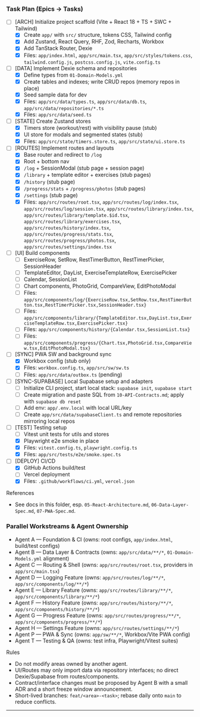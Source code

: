 ### Task Plan (Epics → Tasks)

- [ ] [ARCH] Initialize project scaffold (Vite + React 18 + TS + SWC + Tailwind)
  - [x] Create `app/` with `src/` structure, tokens CSS, Tailwind config
  - [x] Add Zustand, React Query, RHF, Zod, Recharts, Workbox
  - [x] Add TanStack Router, Dexie
  - [x] Files: `app/index.html`, `app/src/main.tsx`, `app/src/styles/tokens.css`, `tailwind.config.js`, `postcss.config.js`, `vite.config.ts`

- [ ] [DATA] Implement Dexie schema and repositories
  - [x] Define types from `01-Domain-Models.yml`
  - [x] Create tables and indexes; write CRUD repos (memory repos in place)
  - [x] Seed sample data for dev
  - [x] Files: `app/src/data/types.ts`, `app/src/data/db.ts`, `app/src/data/repositories/*.ts`
  - [x] Files: `app/src/data/seed.ts`

- [ ] [STATE] Create Zustand stores
  - [x] Timers store (workout/rest) with visibility pause (stub)
  - [x] UI store for modals and segmented states (stub)
  - [x] Files: `app/src/state/timers.store.ts`, `app/src/state/ui.store.ts`

- [ ] [ROUTES] Implement routes and layouts
  - [x] Base router and redirect to `/log`
  - [x] Root + bottom nav
  - [x] `/log` + SessionModal (stub page + session page)
  - [x] `/library` + template editor + exercises (stub pages)
  - [x] `/history` (stub page)
  - [x] `/progress/stats` + `/progress/photos` (stub pages)
  - [x] `/settings` (stub page)
  - [x] Files: `app/src/routes/root.tsx`, `app/src/routes/log/index.tsx`, `app/src/routes/log/session.tsx`, `app/src/routes/library/index.tsx`, `app/src/routes/library/template.$id.tsx`, `app/src/routes/library/exercises.tsx`, `app/src/routes/history/index.tsx`, `app/src/routes/progress/stats.tsx`, `app/src/routes/progress/photos.tsx`, `app/src/routes/settings/index.tsx`

- [ ] [UI] Build components
  - [ ] ExerciseRow, SetRow, RestTimerButton, RestTimerPicker, SessionHeader
  - [ ] TemplateEditor, DayList, ExerciseTemplateRow, ExercisePicker
  - [ ] Calendar, SessionList
  - [ ] Chart components, PhotoGrid, CompareView, EditPhotoModal
  - [ ] Files: `app/src/components/log/{ExerciseRow.tsx,SetRow.tsx,RestTimerButton.tsx,RestTimerPicker.tsx,SessionHeader.tsx}`
  - [ ] Files: `app/src/components/library/{TemplateEditor.tsx,DayList.tsx,ExerciseTemplateRow.tsx,ExercisePicker.tsx}`
  - [ ] Files: `app/src/components/history/{Calendar.tsx,SessionList.tsx}`
  - [ ] Files: `app/src/components/progress/{Chart.tsx,PhotoGrid.tsx,CompareView.tsx,EditPhotoModal.tsx}`

- [ ] [SYNC] PWA SW and background sync
  - [x] Workbox config (stub only)
  - [x] Files: `workbox.config.ts`, `app/src/sw/sw.ts`
  - [ ] Files: `app/src/data/outbox.ts` (pending)

- [ ] [SYNC-SUPABASE] Local Supabase setup and adapters
  - [ ] Initialize CLI project, start local stack: `supabase init`, `supabase start`
  - [ ] Create migration and paste SQL from `10-API-Contracts.md`; apply with `supabase db reset`
  - [ ] Add env: `app/.env.local` with local URL/key
  - [ ] Create `app/src/data/supabaseClient.ts` and remote repositories mirroring local repos

- [ ] [TEST] Testing setup
  - [ ] Vitest unit tests for utils and stores
  - [x] Playwright e2e smoke in place
  - [x] Files: `vitest.config.ts`, `playwright.config.ts`
  - [x] Files: `app/src/tests/e2e/smoke.spec.ts`

- [ ] [DEPLOY] CI/CD
  - [x] GitHub Actions build/test
  - [ ] Vercel deployment
  - [x] Files: `.github/workflows/ci.yml`, `vercel.json`

References
- See docs in this folder, esp. `05-React-Architecture.md`, `06-Data-Layer-Spec.md`, `07-PWA-Spec.md`.

### Parallel Workstreams & Agent Ownership

- Agent A — Foundation & CI (owns: root configs, `app/index.html`, build/test configs)
- Agent B — Data Layer & Contracts (owns: `app/src/data/**/*`, `01-Domain-Models.yml` alignment)
- Agent C — Routing & Shell (owns: `app/src/routes/root.tsx`, providers in `app/src/main.tsx`)
- Agent D — Logging Feature (owns: `app/src/routes/log/**/*`, `app/src/components/log/**/*`)
- Agent E — Library Feature (owns: `app/src/routes/library/**/*`, `app/src/components/library/**/*`)
- Agent F — History Feature (owns: `app/src/routes/history/**/*`, `app/src/components/history/**/*`)
- Agent G — Progress Feature (owns: `app/src/routes/progress/**/*`, `app/src/components/progress/**/*`)
- Agent H — Settings Feature (owns: `app/src/routes/settings/**/*`)
- Agent P — PWA & Sync (owns: `app/sw/**/*`, Workbox/Vite PWA config)
- Agent T — Testing & QA (owns: test infra, Playwright/Vitest suites)

Rules
- Do not modify areas owned by another agent.
- UI/Routes may only import data via repository interfaces; no direct Dexie/Supabase from routes/components.
- Contract/interface changes must be proposed by Agent B with a small ADR and a short freeze window announcement.
- Short-lived branches: `feat/<area>-<task>`; rebase daily onto `main` to reduce conflicts.

---


